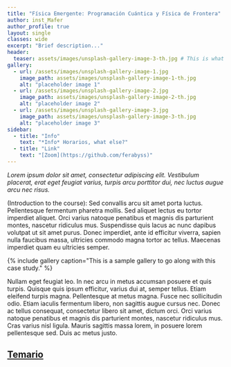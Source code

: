 ```yaml
---
title: "Física Emergente: Programación Cuántica y Física de Frontera"
author: inst_Mafer
author_profile: true
layout: single
classes: wide
excerpt: "Brief description..."
header:
  teaser: assets/images/unsplash-gallery-image-3-th.jpg # This is what displays when sharing to FB, twitter or whatever, I think
gallery:
  - url: /assets/images/unsplash-gallery-image-1.jpg
    image_path: assets/images/unsplash-gallery-image-1-th.jpg
    alt: "placeholder image 1"
  - url: /assets/images/unsplash-gallery-image-2.jpg
    image_path: assets/images/unsplash-gallery-image-2-th.jpg
    alt: "placeholder image 2"
  - url: /assets/images/unsplash-gallery-image-3.jpg
    image_path: assets/images/unsplash-gallery-image-3-th.jpg
    alt: "placeholder image 3"
sidebar:
  - title: "Info"
    text: "*Info* Horarios, what else?"
  - title: "Link"
    text: "[Zoom](https://github.com/ferabyss)"
---
```


*Lorem ipsum dolor sit amet, consectetur adipiscing elit. Vestibulum placerat, erat eget feugiat varius, turpis arcu porttitor dui, nec luctus augue arcu nec risus.*

(Introduction to the course): Sed convallis arcu sit amet porta luctus. Pellentesque fermentum pharetra mollis. Sed aliquet lectus eu tortor imperdiet aliquet. Orci varius natoque penatibus et magnis dis parturient montes, nascetur ridiculus mus. Suspendisse quis lacus ac nunc dapibus volutpat ut sit amet purus. Donec imperdiet, ante id efficitur viverra, sapien nulla faucibus massa, ultricies commodo magna tortor ac tellus. Maecenas imperdiet quam eu ultricies semper.


{% include gallery caption="This is a sample gallery to go along with this case study." %}

Nullam eget feugiat leo. In nec arcu in metus accumsan posuere et quis turpis. Quisque quis ipsum efficitur, varius dui at, semper tellus. Etiam eleifend turpis magna. Pellentesque at metus magna. Fusce nec sollicitudin odio. Etiam iaculis fermentum libero, non sagittis augue cursus nec. Donec ac tellus consequat, consectetur libero sit amet, dictum orci. Orci varius natoque penatibus et magnis dis parturient montes, nascetur ridiculus mus. Cras varius nisl ligula. Mauris sagittis massa lorem, in posuere lorem pellentesque sed. Duis ac metus justo.

## [Temario](/taller-fisica-frontera/temario)